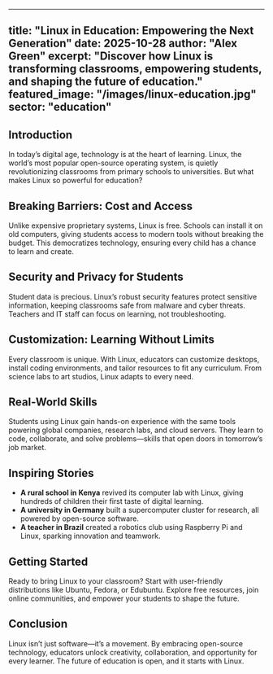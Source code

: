 
---
title: "Linux in Education: Empowering the Next Generation"
date: 2025-10-28
author: "Alex Green"
excerpt: "Discover how Linux is transforming classrooms, empowering students, and shaping the future of education."
featured_image: "/images/linux-education.jpg"
sector: "education"
---

## Introduction

In today’s digital age, technology is at the heart of learning. Linux, the world’s most popular open-source operating system, is quietly revolutionizing classrooms from primary schools to universities. But what makes Linux so powerful for education?

## Breaking Barriers: Cost and Access

Unlike expensive proprietary systems, Linux is free. Schools can install it on old computers, giving students access to modern tools without breaking the budget. This democratizes technology, ensuring every child has a chance to learn and create.

## Security and Privacy for Students

Student data is precious. Linux’s robust security features protect sensitive information, keeping classrooms safe from malware and cyber threats. Teachers and IT staff can focus on learning, not troubleshooting.

## Customization: Learning Without Limits

Every classroom is unique. With Linux, educators can customize desktops, install coding environments, and tailor resources to fit any curriculum. From science labs to art studios, Linux adapts to every need.

## Real-World Skills

Students using Linux gain hands-on experience with the same tools powering global companies, research labs, and cloud servers. They learn to code, collaborate, and solve problems—skills that open doors in tomorrow’s job market.

## Inspiring Stories

- **A rural school in Kenya** revived its computer lab with Linux, giving hundreds of children their first taste of digital learning.
- **A university in Germany** built a supercomputer cluster for research, all powered by open-source software.
- **A teacher in Brazil** created a robotics club using Raspberry Pi and Linux, sparking innovation and teamwork.

## Getting Started

Ready to bring Linux to your classroom? Start with user-friendly distributions like Ubuntu, Fedora, or Edubuntu. Explore free resources, join online communities, and empower your students to shape the future.

## Conclusion

Linux isn’t just software—it’s a movement. By embracing open-source technology, educators unlock creativity, collaboration, and opportunity for every learner. The future of education is open, and it starts with Linux.
